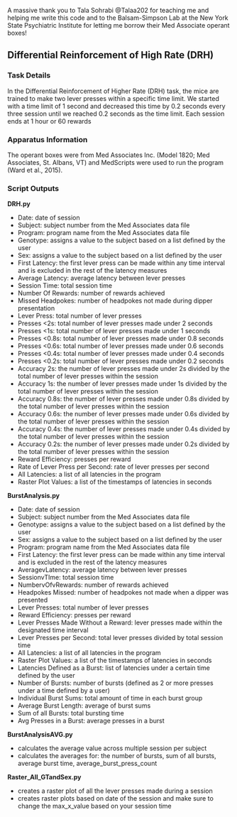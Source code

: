 A massive thank you to Tala Sohrabi @Talaa202 for teaching me and helping me write this code and to the Balsam-Simpson Lab at the New York State Psychiatric Institute for letting me borrow their Med Associate operant boxes!

## Differential Reinforcement of High Rate (DRH)

### Task Details

In the Differential Reinforcement of Higher Rate (DRH) task, the mice are trained to make two lever presses within a specific time limit. We started with a time limit of 1 second and decreased this time by 0.2 seconds every three session until we reached 0.2 seconds as the time limit. Each session ends at 1 hour or 60 rewards

### Apparatus Information

The operant boxes were from Med Associates Inc. (Model 1820; Med Associates, St. Albans, VT) and MedScripts were used to run the program (Ward et al., 2015).

### Script Outputs

**DRH.py** 

- Date: date of session
- Subject: subject number from the Med Associates data file
- Program: program name from the Med Associates data file
- Genotype: assigns a value to the subject based on a list defined by the user
- Sex: assigns a value to the subject based on a list defined by the user
- First Latency: the first lever press can be made within any time interval and is excluded in the rest of the latency measures
- Average Latency: average latency between lever presses 
- Session Time: total session time
- Number Of Rewards: number of rewards achieved
- Missed Headpokes: number of headpokes not made during dipper presentation
- Lever Press: total number of lever presses
- Presses <2s: total number of lever presses made under 2 seconds
- Presses <1s: total number of lever presses made under 1 seconds
- Presses <0.8s: total number of lever presses made under 0.8 seconds
- Presses <0.6s: total number of lever presses made under 0.6 seconds
- Presses <0.4s: total number of lever presses made under 0.4 seconds
- Presses <0.2s: total number of lever presses made under 0.2 seconds
- Accuracy 2s: the number of lever presses made under 2s divided by the total number of lever presses within the session
- Accuracy 1s: the number of lever presses made under 1s divided by the total number of lever presses within the session
- Accuracy 0.8s: the number of lever presses made under 0.8s divided by the total number of lever presses within the session
- Accuracy 0.6s: the number of lever presses made under 0.6s divided by the total number of lever presses within the session
- Accuracy 0.4s: the number of lever presses made under 0.4s divided by the total number of lever presses within the session
- Accuracy 0.2s: the number of lever presses made under 0.2s divided by the total number of lever presses within the session
- Reward Efficiency: presses per reward
- Rate of Lever Press per Second: rate of lever presses per second
- All Latencies: a list of all latencies in the program
- Raster Plot Values: a list of the timestamps of latencies in seconds

**BurstAnalysis.py**

- Date: date of session
- Subject: subject number from the Med Associates data file
- Genotype: assigns a value to the subject based on a list defined by the user
- Sex: assigns a value to the subject based on a list defined by the user
- Program: program name from the Med Associates data file
- First Latency: the first lever press can be made within any time interval and is excluded in the rest of the latency measures
- AveragevLatency: average latency between lever presses 
- SessionvTIme: total session time
- NumbervOfvRewards: number of rewards achieved
- Headpokes Missed: number of headpokes not made when a dipper was presented
- Lever Presses: total number of lever presses
- Reward Efficiency: presses per reward
- Lever Presses Made Without a Reward: lever presses made within the designated time interval
- Lever Presses per Second: total lever presses divided by total session time
- All Latencies: a list of all latencies in the program
- Raster Plot Values: a list of the timestamps of latencies in seconds
- Latencies Defined as a Burst: list of latencies under a certain time defined by the user
- Number of Bursts: number of bursts (defined as 2 or more presses under a time defined by a user)
- Individual Burst Sums: total amount of time in each burst group
- Average Burst Length: average of burst sums
- Sum of all Bursts: total bursting time
- Avg Presses in a Burst: average presses in a burst

**BurstAnalysisAVG.py**

- calculates the average value across multiple session per subject
- calculates the averages for: the number of bursts, sum of all bursts, average burst time, average_burst_press_count

**Raster_All_GTandSex.py**
- creates a raster plot of all the lever presses made during a session
- creates raster plots based on date of the session and make sure to change the max_x_value based on your session time

